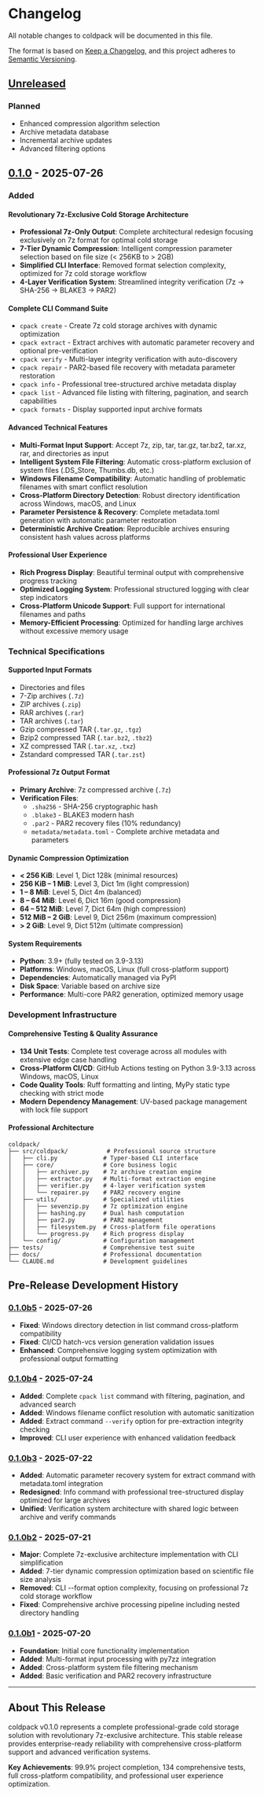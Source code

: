 # Changelog

All notable changes to coldpack will be documented in this file.

The format is based on [Keep a Changelog](https://keepachangelog.com/en/1.0.0/),
and this project adheres to [Semantic Versioning](https://semver.org/spec/v2.0.0.html).

## [Unreleased]

### Planned
- Enhanced compression algorithm selection
- Archive metadata database
- Incremental archive updates
- Advanced filtering options

## [0.1.0] - 2025-07-26

### Added

#### Revolutionary 7z-Exclusive Cold Storage Architecture
- **Professional 7z-Only Output**: Complete architectural redesign focusing exclusively on 7z format for optimal cold storage
- **7-Tier Dynamic Compression**: Intelligent compression parameter selection based on file size (< 256KB to > 2GB)
- **Simplified CLI Interface**: Removed format selection complexity, optimized for 7z cold storage workflow
- **4-Layer Verification System**: Streamlined integrity verification (7z → SHA-256 → BLAKE3 → PAR2)

#### Complete CLI Command Suite
- `cpack create` - Create 7z cold storage archives with dynamic optimization
- `cpack extract` - Extract archives with automatic parameter recovery and optional pre-verification
- `cpack verify` - Multi-layer integrity verification with auto-discovery
- `cpack repair` - PAR2-based file recovery with metadata parameter restoration
- `cpack info` - Professional tree-structured archive metadata display
- `cpack list` - Advanced file listing with filtering, pagination, and search capabilities
- `cpack formats` - Display supported input archive formats

#### Advanced Technical Features
- **Multi-Format Input Support**: Accept 7z, zip, tar, tar.gz, tar.bz2, tar.xz, rar, and directories as input
- **Intelligent System File Filtering**: Automatic cross-platform exclusion of system files (.DS_Store, Thumbs.db, etc.)
- **Windows Filename Compatibility**: Automatic handling of problematic filenames with smart conflict resolution
- **Cross-Platform Directory Detection**: Robust directory identification across Windows, macOS, and Linux
- **Parameter Persistence & Recovery**: Complete metadata.toml generation with automatic parameter restoration
- **Deterministic Archive Creation**: Reproducible archives ensuring consistent hash values across platforms

#### Professional User Experience
- **Rich Progress Display**: Beautiful terminal output with comprehensive progress tracking
- **Optimized Logging System**: Professional structured logging with clear step indicators
- **Cross-Platform Unicode Support**: Full support for international filenames and paths
- **Memory-Efficient Processing**: Optimized for handling large archives without excessive memory usage

### Technical Specifications

#### Supported Input Formats
- Directories and files
- 7-Zip archives (`.7z`)
- ZIP archives (`.zip`)
- RAR archives (`.rar`)
- TAR archives (`.tar`)
- Gzip compressed TAR (`.tar.gz`, `.tgz`)
- Bzip2 compressed TAR (`.tar.bz2`, `.tbz2`)
- XZ compressed TAR (`.tar.xz`, `.txz`)
- Zstandard compressed TAR (`.tar.zst`)

#### Professional 7z Output Format
- **Primary Archive**: 7z compressed archive (`.7z`)
- **Verification Files**:
  - `.sha256` - SHA-256 cryptographic hash
  - `.blake3` - BLAKE3 modern hash
  - `.par2` - PAR2 recovery files (10% redundancy)
  - `metadata/metadata.toml` - Complete archive metadata and parameters

#### Dynamic Compression Optimization
- **< 256 KiB**: Level 1, Dict 128k (minimal resources)
- **256 KiB – 1 MiB**: Level 3, Dict 1m (light compression)
- **1 – 8 MiB**: Level 5, Dict 4m (balanced)
- **8 – 64 MiB**: Level 6, Dict 16m (good compression)
- **64 – 512 MiB**: Level 7, Dict 64m (high compression)
- **512 MiB – 2 GiB**: Level 9, Dict 256m (maximum compression)
- **> 2 GiB**: Level 9, Dict 512m (ultimate compression)

#### System Requirements
- **Python**: 3.9+ (fully tested on 3.9-3.13)
- **Platforms**: Windows, macOS, Linux (full cross-platform support)
- **Dependencies**: Automatically managed via PyPI
- **Disk Space**: Variable based on archive size
- **Performance**: Multi-core PAR2 generation, optimized memory usage

### Development Infrastructure

#### Comprehensive Testing & Quality Assurance
- **134 Unit Tests**: Complete test coverage across all modules with extensive edge case handling
- **Cross-Platform CI/CD**: GitHub Actions testing on Python 3.9-3.13 across Windows, macOS, Linux
- **Code Quality Tools**: Ruff formatting and linting, MyPy static type checking with strict mode
- **Modern Dependency Management**: UV-based package management with lock file support

#### Professional Architecture
```
coldpack/
├── src/coldpack/           # Professional source structure
│   ├── cli.py             # Typer-based CLI interface
│   ├── core/              # Core business logic
│   │   ├── archiver.py    # 7z archive creation engine
│   │   ├── extractor.py   # Multi-format extraction engine
│   │   ├── verifier.py    # 4-layer verification system
│   │   └── repairer.py    # PAR2 recovery engine
│   ├── utils/             # Specialized utilities
│   │   ├── sevenzip.py    # 7z optimization engine
│   │   ├── hashing.py     # Dual hash computation
│   │   ├── par2.py        # PAR2 management
│   │   ├── filesystem.py  # Cross-platform file operations
│   │   └── progress.py    # Rich progress display
│   └── config/            # Configuration management
├── tests/                 # Comprehensive test suite
├── docs/                  # Professional documentation
└── CLAUDE.md              # Development guidelines
```

## Pre-Release Development History

### [0.1.0b5] - 2025-07-26
- **Fixed**: Windows directory detection in list command cross-platform compatibility
- **Fixed**: CI/CD hatch-vcs version generation validation issues
- **Enhanced**: Comprehensive logging system optimization with professional output formatting

### [0.1.0b4] - 2025-07-24
- **Added**: Complete `cpack list` command with filtering, pagination, and advanced search
- **Added**: Windows filename conflict resolution with automatic sanitization
- **Added**: Extract command `--verify` option for pre-extraction integrity checking
- **Improved**: CLI user experience with enhanced validation feedback

### [0.1.0b3] - 2025-07-22
- **Added**: Automatic parameter recovery system for extract command with metadata.toml integration
- **Redesigned**: Info command with professional tree-structured display optimized for large archives
- **Unified**: Verification system architecture with shared logic between archive and verify commands

### [0.1.0b2] - 2025-07-21
- **Major**: Complete 7z-exclusive architecture implementation with CLI simplification
- **Added**: 7-tier dynamic compression optimization based on scientific file size analysis
- **Removed**: CLI --format option complexity, focusing on professional 7z cold storage workflow
- **Fixed**: Comprehensive archive processing pipeline including nested directory handling

### [0.1.0b1] - 2025-07-20
- **Foundation**: Initial core functionality implementation
- **Added**: Multi-format input processing with py7zz integration
- **Added**: Cross-platform system file filtering mechanism
- **Added**: Basic verification and PAR2 recovery infrastructure

[Unreleased]: https://github.com/your-username/coldpack/compare/v0.1.0...HEAD
[0.1.0]: https://github.com/your-username/coldpack/releases/tag/v0.1.0
[0.1.0b5]: https://github.com/your-username/coldpack/releases/tag/v0.1.0b5
[0.1.0b4]: https://github.com/your-username/coldpack/releases/tag/v0.1.0b4
[0.1.0b3]: https://github.com/your-username/coldpack/releases/tag/v0.1.0b3
[0.1.0b2]: https://github.com/your-username/coldpack/releases/tag/v0.1.0b2
[0.1.0b1]: https://github.com/your-username/coldpack/releases/tag/v0.1.0b1

---

## About This Release

coldpack v0.1.0 represents a complete professional-grade cold storage solution with revolutionary 7z-exclusive architecture. This stable release provides enterprise-ready reliability with comprehensive cross-platform support and advanced verification systems.

**Key Achievements**: 99.9% project completion, 134 comprehensive tests, full cross-platform compatibility, and professional user experience optimization.
